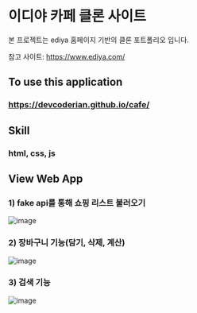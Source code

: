 # 이디야 카페 클론 사이트
본 프로젝트는 ediya 홈페이지 기반의 클론 포트폴리오 입니다.

참고 사이트:  https://www.ediya.com/


## To use this application

### https://devcoderian.github.io/cafe/



## Skill

### html, css, js


## View Web App

### 1) fake api를 통해 쇼핑 리스트 불러오기
![image](https://user-images.githubusercontent.com/87194565/132991684-f36f5417-fc88-48ad-a885-11b5a89c305b.png)

### 2) 장바구니 기능(담기, 삭제, 계산)
![image](https://user-images.githubusercontent.com/87194565/132991705-6022b279-d828-4f22-8839-b18435433de3.png)

### 3) 검색 기능
![image](https://user-images.githubusercontent.com/87194565/132991713-b21828a4-99df-4675-a66a-e1cb51f02907.png)


